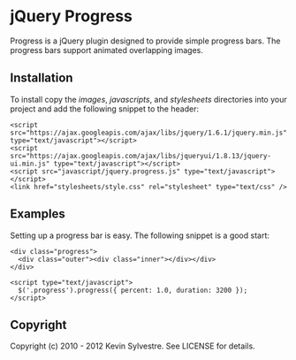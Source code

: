 # jQuery Progress

Progress is a jQuery plugin designed to provide simple progress bars. The progress bars support animated overlapping images.

## Installation

To install copy the *images*, *javascripts*, and *stylesheets* directories into your project and add the following snippet to the header:

    <script src="https://ajax.googleapis.com/ajax/libs/jquery/1.6.1/jquery.min.js" type="text/javascript"></script>
    <script src="https://ajax.googleapis.com/ajax/libs/jqueryui/1.8.13/jquery-ui.min.js" type="text/javascript"></script>
    <script src="javascript/jquery.progress.js" type="text/javascript"></script> 
    <link href="stylesheets/style.css" rel="stylesheet" type="text/css" />
  
## Examples

Setting up a progress bar is easy. The following snippet is a good start:
    
    <div class="progress">
      <div class="outer"><div class="inner"></div></div>
    </div>

    <script type="text/javascript">
      $('.progress').progress({ percent: 1.0, duration: 3200 });
    </script>

## Copyright

Copyright (c) 2010 - 2012 Kevin Sylvestre. See LICENSE for details.
